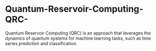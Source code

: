 # Quantum-Reservoir-Computing-QRC-
Quantum Reservoir Computing (QRC) is an approach that leverages the dynamics of quantum systems for machine learning tasks, such as time series prediction and classification. 
